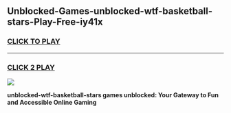 
## Unblocked-Games-unblocked-wtf-basketball-stars-Play-Free-iy41x
<h3>
<a href="https://premium76.site?title=unblocked-wtf-basketball-stars&ref=18A1">CLICK TO PLAY</a></h3>
<hr>

<h3>
<a href="https://premium76.site?title=unblocked-wtf-basketball-stars&ref=18A1">CLICK 2 PLAY</a>
  
</h3>

<a href="https://premium76.site?title=unblocked-wtf-basketball-stars&ref=18A1"><img src="https://clearcache.store/games.png"></a>


**unblocked-wtf-basketball-stars games unblocked: Your Gateway to Fun and Accessible Online Gaming**
